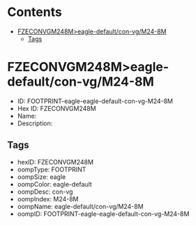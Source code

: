 



Contents
========

* [FZECONVGM248M>eagle-default/con-vg/M24-8M](#fzeconvgm248meagle-defaultcon-vgm24-8m)
	* [Tags](#tags)

# FZECONVGM248M>eagle-default/con-vg/M24-8M

- ID: FOOTPRINT-eagle-eagle-default-con-vg-M24-8M
- Hex ID: FZECONVGM248M
- Name: 
- Description: 

## Tags

- hexID: FZECONVGM248M
- oompType: FOOTPRINT
- oompSize: eagle
- oompColor: eagle-default
- oompDesc: con-vg
- oompIndex: M24-8M
- oompName: eagle-default/con-vg/M24-8M
- oompID: FOOTPRINT-eagle-eagle-default-con-vg-M24-8M
